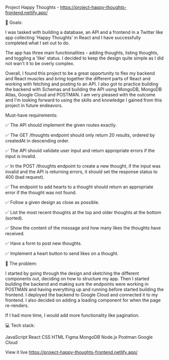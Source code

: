 Project Happy Thoughts - https://project-happy-thoughts-frontend.netlify.app/

🏁 Goals:

I was tasked with building a database, an API and a frontend in a Twitter like app collecting 'Happy Thoughts' in React and I have successfully completed what I set out to do.

The app has three main functionalities - adding thoughts, listing thoughts, and toggling a 'like' status. I decided to keep the design quite simple as I did not wan't it to be overly complex.

Overall, I found this project to be a great opportunity to flex my backend and React muscles and bring together the different parts of React and working with fetching and posting to an API. I also got to practice building the backend with Schemas and building the API using MongoDB, MongoDB Atlas, Google Cloud and POSTMAN. I am very pleased with the outcome and I'm looking forward to using the skills and knowledge I gained from this project in future endeavors.

Must-have requirements:

✅ The API should implement the given routes exactly.

✅ The GET /thoughts endpoint should only return 20 results, ordered by createdAt in descending order.

✅ The API should validate user input and return appropriate errors if the input is invalid.

✅ In the POST /thoughts endpoint to create a new thought, if the input was invalid and the API is returning errors, it should set the response status to 400 (bad request).

✅ The endpoint to add hearts to a thought should return an appropriate error if the thought was not found.

✅ Follow a given design as close as possible.

✅ List the most recent thoughts at the top and older thoughts at the bottom (sorted).

✅ Show the content of the message and how many likes the thoughts have received.

✅ Have a form to post new thoughts.

✅ Implement a heart button to send likes on a thought.

🚧 The problem:

I started by going through the design and sketching the different components out, deciding on how to structure my app. Then I started building the backend and making sure the endpoints were working in POSTMAN and having everything up and running before started building the frontend. I deployed the backend to Google Cloud and connected it to my frontend. I also decided on adding a loading component for when the page re-renders. 

If I had more time, I would add more functionality like pagination.

💻 Tech stack:

JavaScript React CSS HTML Figma MongoDB Node.js Postman Google Cloud

View it live https://project-happy-thoughts-frontend.netlify.app/
